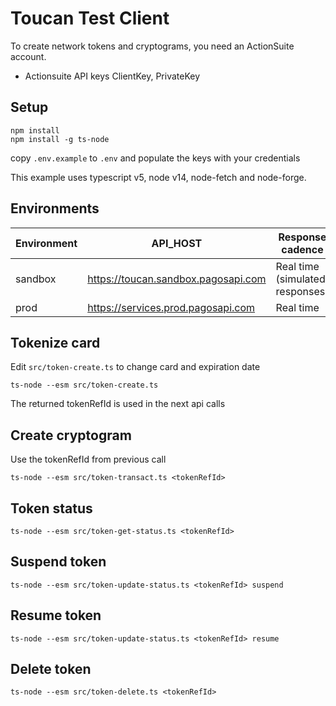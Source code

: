 # Toucan Test Client

To create network tokens and cryptograms, you need an ActionSuite account.

* Actionsuite API keys ClientKey, PrivateKey

## Setup

    npm install
    npm install -g ts-node

copy `.env.example` to `.env` and populate the keys with your credentials

This example uses typescript v5, node v14, node-fetch and node-forge.

## Environments

Environment | API_HOST | Response cadence
------|------|------
sandbox | https://toucan.sandbox.pagosapi.com | Real time (simulated responses)
prod | https://services.prod.pagosapi.com | Real time

## Tokenize card

Edit `src/token-create.ts` to change card and expiration date

    ts-node --esm src/token-create.ts

The returned tokenRefId is used in the next api calls

## Create cryptogram

Use the tokenRefId from previous call

    ts-node --esm src/token-transact.ts <tokenRefId>

## Token status

    ts-node --esm src/token-get-status.ts <tokenRefId>

## Suspend token

    ts-node --esm src/token-update-status.ts <tokenRefId> suspend

## Resume token

    ts-node --esm src/token-update-status.ts <tokenRefId> resume

## Delete token

    ts-node --esm src/token-delete.ts <tokenRefId>